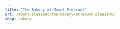 ```yaml
---
title: "The Bakery at Mount Pleasant"
url: /mount-pleasant/the-bakery-at-mount-pleasant/
shop: bakery
---
```

